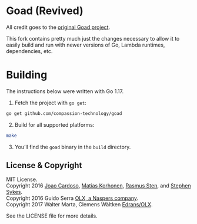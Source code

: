 # Goad (Revived)

All credit goes to the [original Goad project](https://github.com/goadapp/goad). 

This fork contains pretty much just the changes necessary to allow it to easily build and run with newer versions of Go, Lambda runtimes, dependencies, etc.

# Building

The instructions below were written with Go 1.17.

1. Fetch the project with `go get`:

  ```sh
  go get github.com/compassion-technology/goad
  ```

2. Build for all supported platforms:

  ```sh
  make
  ```

3. You’ll find the `goad` binary in the `build` directory.


## License & Copyright

MIT License. <br/>
Copyright 2016 [Joao Cardoso][], [Matias Korhonen][], [Rasmus Sten][], and [Stephen Sykes][]. <br/>
Copyright 2016 Guido Serra [OLX, a Naspers company](http://joinolx.com). <br/>
Copyright 2017 Walter Marta, Clemens Wältken [Edrans/OLX](http://edrans.com).

See the LICENSE file for more details.

[Gopher Gala]: http://gophergala.com/
[Joao Cardoso]: https://twitter.com/jcxplorer
[Matias Korhonen]: https://twitter.com/matiaskorhonen
[Rasmus Sten]: https://twitter.com/pajp
[Stephen Sykes]: https://twitter.com/sdsykes
